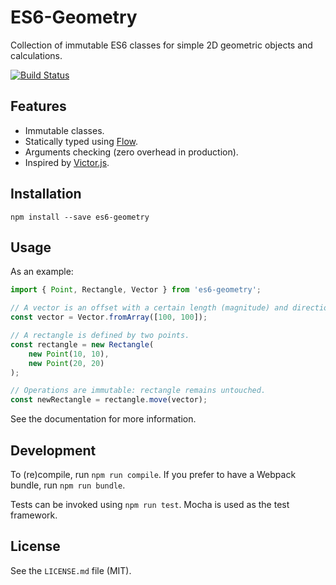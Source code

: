 # ES6-Geometry
Collection of immutable ES6 classes for simple 2D geometric objects and calculations.

[![Build Status](https://travis-ci.org/basilfx/babel-plugin-transform-react-pure-components.svg?branch=master)](https://travis-ci.org/basilfx/babel-plugin-transform-react-pure-components)

## Features
* Immutable classes.
* Statically typed using [Flow](https://flow.org).
* Arguments checking (zero overhead in production).
* Inspired by [Victor.js](http://victorjs.org/).

## Installation
`npm install --save es6-geometry`

## Usage
As an example:

```js
import { Point, Rectangle, Vector } from 'es6-geometry';

// A vector is an offset with a certain length (magnitude) and direction.
const vector = Vector.fromArray([100, 100]);

// A rectangle is defined by two points.
const rectangle = new Rectangle(
    new Point(10, 10),
    new Point(20, 20)
);

// Operations are immutable: rectangle remains untouched.
const newRectangle = rectangle.move(vector);
```

See the documentation for more information.

## Development
To (re)compile, run `npm run compile`. If you prefer to have a Webpack bundle, run `npm run bundle`.

Tests can be invoked using `npm run test`. Mocha is used as the test framework.

## License
See the `LICENSE.md` file (MIT).
